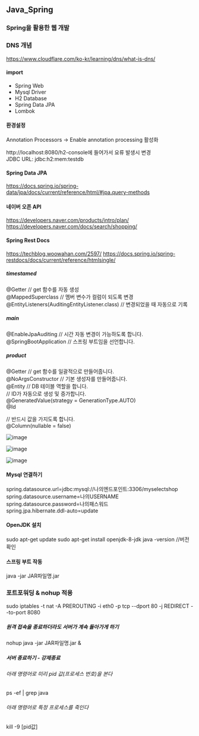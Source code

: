 ## Java_Spring
  ###  Spring을 활용한 웹 개발  

### DNS 개념 
https://www.cloudflare.com/ko-kr/learning/dns/what-is-dns/

#### import
- Spring Web
- Mysql Driver
- H2 Database
- Spring Data JPA  
- Lombok

#### 환경설정
Annotation Processors -> Enable annotation processing 활성화

http://localhost:8080/h2-console에 들어가서 요류 발생시 변경        
JDBC URL: jdbc:h2:mem:testdb

#### Spring Data JPA
https://docs.spring.io/spring-data/jpa/docs/current/reference/html/#jpa.query-methods

#### 네이버 오픈 API
https://developers.naver.com/products/intro/plan/     
https://developers.naver.com/docs/search/shopping/

#### Spring Rest Docs
https://techblog.woowahan.com/2597/
https://docs.spring.io/spring-restdocs/docs/current/reference/htmlsingle/

##### timestamed    
@Getter // get 함수를 자동 생성     
@MappedSuperclass // 멤버 변수가 컬럼이 되도록 변경     
@EntityListeners(AuditingEntityListener.class) // 변경되었을 때 자동으로 기록     
  
##### main     
@EnableJpaAuditing // 시간 자동 변경이 가능하도록 합니다.
@SpringBootApplication // 스프링 부트임을 선언합니다.

##### product
@Getter // get 함수를 일괄적으로 만들어줍니다.     
@NoArgsConstructor // 기본 생성자를 만들어줍니다.     
@Entity // DB 테이블 역할을 합니다.     
 // ID가 자동으로 생성 및 증가합니다.     
    @GeneratedValue(strategy = GenerationType.AUTO)     
    @Id     
    
// 반드시 값을 가지도록 합니다.    
    @Column(nullable = false)       

![image](https://user-images.githubusercontent.com/46198324/129441192-e32350e9-41da-4153-8e8c-2f2f9f91b777.png)

![image](https://user-images.githubusercontent.com/46198324/129441433-1e67c616-3b19-4928-b3e9-cbfc3bcf5f7b.png)

![image](https://user-images.githubusercontent.com/46198324/129441446-2925c4bd-8ad9-49b4-87af-e19d7c37b336.png)
 
    
    
#### Mysql 연결하기
spring.datasource.url=jdbc:mysql://나의엔드포인트:3306/myselectshop     
spring.datasource.username=나의USERNAME     
spring.datasource.password=나의패스워드     
spring.jpa.hibernate.ddl-auto=update       

#### OpenJDK 설치
sudo apt-get update
sudo apt-get install openjdk-8-jdk
java -version //버전확인

#### 스프링 부트 작동
java -jar JAR파일명.jar

### 포트포워딩 & nohup 적용

sudo iptables -t nat -A PREROUTING -i eth0 -p tcp --dport 80 -j REDIRECT --to-port 8080      

##### 원격 접속을 종료하더라도 서버가 계속 돌아가게 하기
nohup java -jar JAR파일명.jar &
##### 서버 종료하기 - 강제종료
###### 아래 명령어로 미리 pid 값(프로세스 번호)을 본다
ps -ef | grep java

###### 아래 명령어로 특정 프로세스를 죽인다
kill -9 [pid값]

